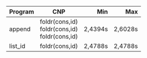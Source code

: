 Program | CNP | Min | Max
--- | --- | ---: | ---:
append | foldr(cons,id)<br/>foldr(cons,id)<br/>foldr(cons,id) | 2,4394s | 2,6028s
list_id | foldr(cons,id) | 2,4788s | 2,4788s
